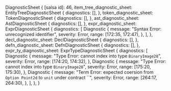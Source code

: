 DiagnosticSheet {
    [salsa id]: 46,
    item_tree_diagnostic_sheet: EntityTreeDiagnosticSheet {
        diagnostics: [],
    },
    token_diagnostic_sheet: TokenDiagnosticSheet {
        diagnostics: [],
    },
    ast_diagnostic_sheet: AstDiagnosticSheet {
        diagnostics: [],
    },
    expr_diagnostic_sheet: ExprDiagnosticSheet {
        diagnostics: [
            Diagnostic {
                message: "Syntax Error: unrecognized identifier",
                severity: Error,
                range: [172:35, 172:47),
            },
        ],
    },
    decl_diagnostic_sheet: DeclDiagnosticSheet {
        diagnostics: [],
    },
    defn_diagnostic_sheet: DefnDiagnosticSheet {
        diagnostics: [],
    },
    expr_ty_diagnostic_sheet: ExprTypeDiagnosticSheet {
        diagnostics: [
            Diagnostic {
                message: "Type Error: cannot index into type `BinaryImage28`",
                severity: Error,
                range: [174:20, 174:32),
            },
            Diagnostic {
                message: "Type Error: cannot index into type `BinaryImage28`",
                severity: Error,
                range: [175:20, 175:30),
            },
            Diagnostic {
                message: "Term Error: expected coersion from `Option Point2d` to `unit` under contract ``",
                severity: Error,
                range: [264:17, 264:30),
            },
        ],
    },
}